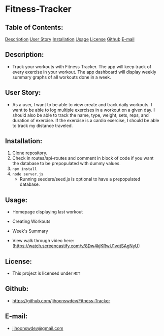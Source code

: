 # Fitness-Tracker

## Table of Contents:
  [Description](#Description)
  [User Story](#UserStory)
  [Installation](#Installation)
  [Usage](#Usage)
  [License](#License)
  [Github](#Github)
  [E-mail](#E-mail)

## Description:
* Track your workouts with Fitness Tracker. The app will keep track of every exercise in your workout. The app dashboard will display weekly summary graphs of all workouts done in a week.

## User Story:
* As a user, I want to be able to view create and track daily workouts. I want to be able to log multiple exercises in a workout on a given day. I should also be able to track the name, type, weight, sets, reps, and duration of exercise. If the exercise is a cardio exercise, I should be able to track my distance traveled.

## Installation:
1. Clone repository.
2. Check in routes/api-routes and comment in block of code if you want the database to be prepopulated with dummy values.
3. `npm install`
4. `node server.js`
    * Running seeders/seed.js is optional to have a prepopulated database.

## Usage:
* Homepage displaying last workout
* Creating Workouts
* Week's Summary

* View walk through video here: (https://watch.screencastify.com/v/8Dw4kjKRwU1vqtSAgNyU)

## License:
* This project is licensed under `MIT`

## Github:
* https://github.com/jihoonswdev/Fitness-Tracker

## E-mail:
* jihoonswdev@gmail.com